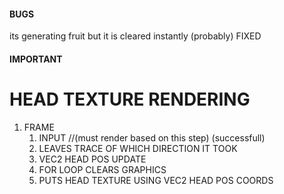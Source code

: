 #### BUGS
its generating fruit but it is cleared instantly (probably) FIXED

#### IMPORTANT

# HEAD TEXTURE RENDERING
1. FRAME 
    1. INPUT //(must render based on this step) (successfull)
    2. LEAVES TRACE OF WHICH DIRECTION IT TOOK
    3. VEC2 HEAD POS UPDATE
    4. FOR LOOP CLEARS GRAPHICS 
    5. PUTS HEAD TEXTURE USING VEC2 HEAD POS COORDS
